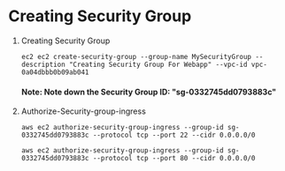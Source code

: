 # Creating Security Group

1. Creating Security Group
   ~~~
   ec2 ec2 create-security-group --group-name MySecurityGroup --description "Creating Security Group For Webapp" --vpc-id vpc-0a04dbbb0b09ab041
   ~~~ 
   #### Note: Note down the Security Group ID: "sg-0332745dd0793883c"

2. Authorize-Security-group-ingress
   ~~~
   aws ec2 authorize-security-group-ingress --group-id sg-0332745dd0793883c --protocol tcp --port 22 --cidr 0.0.0.0/0

   aws ec2 authorize-security-group-ingress --group-id sg-0332745dd0793883c --protocol tcp --port 80 --cidr 0.0.0.0/0
   ~~~
